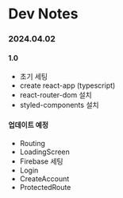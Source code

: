 # Dev Notes

### 2024.04.02

#### 1.0

- 초기 세팅
- create react-app (typescript)
- react-router-dom 설치
- styled-components 설치

#### 업데이트 예정

- Routing
- LoadingScreen
- Firebase 세팅
- Login
- CreateAccount
- ProtectedRoute
